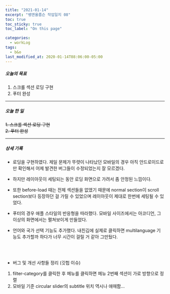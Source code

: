 ```yaml
---
title: "2021-01-14"
excerpt: "뱅앤올룹슨 작업일지 08"
toc: true
toc_sticky: true
toc_label: "On this page"

categories:
  - workLog
tags:
  - b&o
last_modified_at: 2020-01-14T08:06:00-05:00
---
```


##### 오늘의 목표

1. 스크롤 섹션 로딩 구현
2. 푸터 완성

---

##### 오늘 한 일

~~1. 스크롤 섹션 로딩 구현~~ <br>
~~2. 푸터 완성~~

---

##### 상세 기록

- 로딩을 구현하였다. 제일 문제가 뚜렷이 나타났던 모바일의 경우 아직 안드로이드로만 확인해서 어제 발견한 버그들이 수정되었는지 잘 모르겠다.
- 하지만 레이아웃이 세팅되는 동안 로딩 화면으로 가려서 좀 안정된 느낌이다.
- 또한 before-load 때는 전체 섹션들을 없앴기 때문에 normal section이 scroll section보다 등장하던 걸 가릴 수 있었으며 레이아웃이 제대로 한번에 세팅될 수 있었다.
- 푸터의 경우 애플 스타일의 반응형을 따라했다. 모바일 사이즈에서는 아코디언, 그 이상의 화면에서는 펼쳐보이게 만들었다.
- 언어와 국가 선택 기능도 추가했다. 내친김에 실제로 클릭하면 multilanguage 기능도 추가할까 하다가 너무 시간이 걸릴 거 같아 그만뒀다.

  <br />
  <br />

- 버그 및 개선 사항들 정리 (깃헙 이슈)

1. filter-category를 클릭한 후 메뉴를 클릭하면 메뉴 2번째 섹션이 가로 방향으로 정렬
2. 모바일 기준 circular slider의 subtitle 위치 역시나 애매함...

<br />
